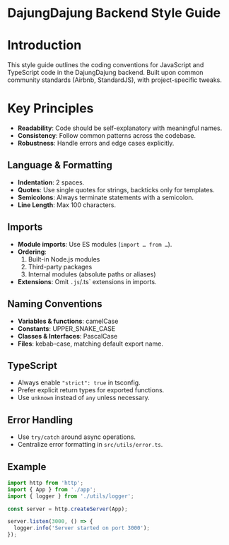 # DajungDajung Backend Style Guide

# Introduction
This style guide outlines the coding conventions for JavaScript and TypeScript code in the DajungDajung backend.
Built upon common community standards (Airbnb, StandardJS), with project-specific tweaks.

# Key Principles
* **Readability**: Code should be self-explanatory with meaningful names.
* **Consistency**: Follow common patterns across the codebase.
* **Robustness**: Handle errors and edge cases explicitly.

## Language & Formatting
* **Indentation**: 2 spaces.
* **Quotes**: Use single quotes for strings, backticks only for templates.
* **Semicolons**: Always terminate statements with a semicolon.
* **Line Length**: Max 100 characters.

## Imports
* **Module imports**: Use ES modules (`import … from …`).
* **Ordering**:
  1. Built-in Node.js modules
  2. Third-party packages
  3. Internal modules (absolute paths or aliases)
* **Extensions**: Omit `.js`/.ts` extensions in imports.

## Naming Conventions
* **Variables & functions**: camelCase
* **Constants**: UPPER_SNAKE_CASE
* **Classes & Interfaces**: PascalCase
* **Files**: kebab-case, matching default export name.

## TypeScript
* Always enable `"strict": true` in tsconfig.
* Prefer explicit return types for exported functions.
* Use `unknown` instead of `any` unless necessary.

## Error Handling
* Use `try/catch` around async operations.
* Centralize error formatting in `src/utils/error.ts`.

## Example
```ts
import http from 'http';
import { App } from './app';
import { logger } from './utils/logger';

const server = http.createServer(App);

server.listen(3000, () => {
  logger.info('Server started on port 3000');
});
```
